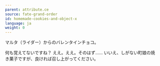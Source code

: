 ```yaml
---
parent: attribute.ce
source: fate-grand-order
id: homemade-cookies-and-object-x
language: ja
weight: 0
---
```


マルタ（ライダー）からのバレンタインチョコ。

何も覚えてないですね？
ええ。ええ。そのはず……
いいえ、しがない町娘の焼き菓子ですが、良ければ召し上がってください。
